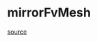 # mirrorFvMesh

[source](github.com/OpenFOAM-jp/OpenFOAM-utilities-tutorials-jp/blob/master/v1906/mesh/manipulation/mirrorMesh/mirrorFvMesh.C/mirrorFvMesh.C)



